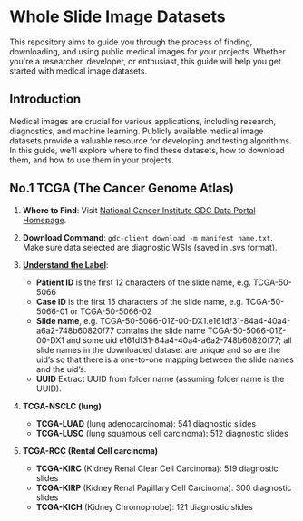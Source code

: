 
# Whole Slide Image Datasets

This repository aims to guide you through the process of finding, downloading, and using public medical images for your projects. Whether you're a researcher, developer, or enthusiast, this guide will help you get started with medical image datasets.

## Introduction

Medical images are crucial for various applications, including research, diagnostics, and machine learning. Publicly available medical image datasets provide a valuable resource for developing and testing algorithms. In this guide, we'll explore where to find these datasets, how to download them, and how to use them in your projects.

## No.1 TCGA (The Cancer Genome Atlas)

1. **Where to Find**: Visit [National Cancer Institute GDC Data Portal Homepage](https://portal.gdc.cancer.gov/).

2. **Download Command**: `gdc-client download -m manifest name.txt`. Make sure data selected are diagnostic WSIs (saved in .svs format).

3. **[Understand the Label](https://docs.gdc.cancer.gov/Encyclopedia/pages/TCGA_Barcode/#creating-barcodes)**:
	- **Patient ID** is the first 12 characters of the slide name, e.g. TCGA-50-5066
	- **Case ID** is the first 15 characters of the slide name, e.g. TCGA-50-5066-01 or TCGA-50-5066-02
	- **Slide name**, e.g. TCGA-50-5066-01Z-00-DX1.e161df31-84a4-40a4-a6a2-748b60820f77 contains the slide name TCGA-50-5066-01Z-00-DX1 and some uid e161df31-84a4-40a4-a6a2-748b60820f77; all slide names in the downloaded dataset are unique and so are the uid’s so that there is a one-to-one mapping between the slide names and the uid’s.
	- **UUID** Extract UUID from folder name (assuming folder name is the UUID).

4. **TCGA-NSCLC (lung)**
	- **TCGA-LUAD** (lung adenocarcinoma): 541 diagnostic slides
	- **TCGA-LUSC** (lung squamous cell carcinoma): 512 diagnostic slides
5. **TCGA-RCC  (Rental Cell carcinoma)**
	- **TCGA-KIRC** (Kidney Renal Clear Cell Carcinoma): 519 diagnostic slides
	- **TCGA-KIRP** (Kidney Renal Papillary Cell Carcinoma): 300 diagnostic slides
	- **TCGA-KICH** (Kidney Chromophobe): 121 diagnostic slides
